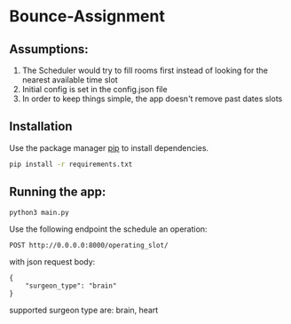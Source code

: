 # Bounce-Assignment

## Assumptions:
1. The Scheduler would try to fill rooms first instead of looking for the nearest available time slot
2. Initial config is set in the config.json file
3. In order to keep things simple, the app doesn't remove past dates slots

## Installation

Use the package manager [pip](https://pip.pypa.io/en/stable/) to install dependencies.
```bash
pip install -r requirements.txt 
```

## Running the app:
```bash
python3 main.py
```

Use the following endpoint the schedule an operation:
```
POST http://0.0.0.0:8000/operating_slot/
```
with json request body:
```
{
    "surgeon_type": "brain"
}
```
supported surgeon type are: brain, heart



